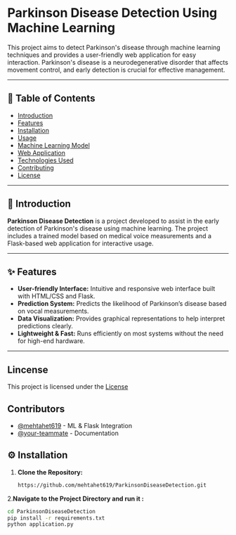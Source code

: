# Parkinson Disease Detection Using Machine Learning

This project aims to detect Parkinson's disease through machine learning techniques and provides a user-friendly web application for easy interaction. Parkinson's disease is a neurodegenerative disorder that affects movement control, and early detection is crucial for effective management.

---

## 🧾 Table of Contents
- [Introduction](#introduction)
- [Features](#features)
- [Installation](#installation)
- [Usage](#usage)
- [Machine Learning Model](#machine-learning-model)
- [Web Application](#web-application)
- [Technologies Used](#technologies-used)
- [Contributing](#contributing)
- [License](#license)

---

## 📌 Introduction

**Parkinson Disease Detection** is a project developed to assist in the early detection of Parkinson's disease using machine learning. The project includes a trained model based on medical voice measurements and a Flask-based web application for interactive usage.

---

## ✨ Features

- **User-friendly Interface:** Intuitive and responsive web interface built with HTML/CSS and Flask.
- **Prediction System:** Predicts the likelihood of Parkinson’s disease based on vocal measurements.
- **Data Visualization:** Provides graphical representations to help interpret predictions clearly.
- **Lightweight & Fast:** Runs efficiently on most systems without the need for high-end hardware.

---
## Lincense
This project is licensed under the <a href="https://github.com/mehtahet619/ParkinsonDiseaseDetection/blob/main/LICENSE" target="_blank"> License </a>

## Contributors
- [@mehtahet619](https://github.com/mehtahet619) - ML & Flask Integration
- [@your-teammate](https://github.com/your-teammate) - Documentation

## ⚙️ Installation

1. **Clone the Repository:**
   ```bash
   https://github.com/mehtahet619/ParkinsonDiseaseDetection.git
2.**Navigate to the Project Directory and run it :**
   ```bash
   cd ParkinsonDiseaseDetection
   pip install -r requirements.txt
   python application.py
